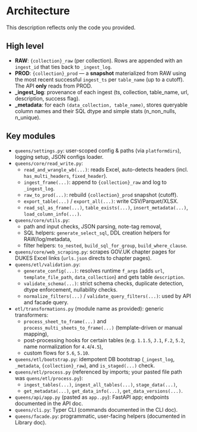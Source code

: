 # Architecture

This description reflects only the code you provided.

## High level
- **RAW**: `{collection}_raw` (per collection). Rows are appended with an `ingest_id` that ties back to `_ingest_log`.
- **PROD**: `{collection}_prod` — a **snapshot** materialized from RAW using the most recent successful `ingest_ts` per `table_name` (up to a cutoff). The API **only** reads from PROD.
- **_ingest_log**: provenance of each ingest (ts, collection, table_name, url, description, success flag).
- **_metadata**: for each `(data_collection, table_name)`, stores queryable column names and their SQL dtype and simple stats (n_non_nulls, n_unique).

## Key modules

- `queens/settings.py`: user-scoped config & paths (via `platformdirs`), logging setup, JSON configs loader.
- `queens/core/read_write.py`:
  - `read_and_wrangle_wb(...)`: reads Excel, auto-detects headers (incl. `has_multi_headers`, `fixed_header`).
  - `ingest_frame(...)`: append to `{collection}_raw` and log to `_ingest_log`.
  - `raw_to_prod(...)`: rebuild `{collection}_prod` snapshot (cutoff).
  - `export_table(...)` / `export_all(...)`: write CSV/Parquet/XLSX.
  - `read_sql_as_frame(...)`, `table_exists(...)`, `insert_metadata(...)`, `load_column_info(...)`.
- `queens/core/utils.py`:
  - path and input checks, JSON parsing, note-tag removal,
  - SQL helpers: `generate_select_sql`, DDL creation helpers for RAW/log/metadata,
  - filter helpers: `to_nested`, `build_sql_for_group`, `build_where_clause`.
- `queens/core/web_scraping.py`: scrapes GOV.UK chapter pages for DUKES Excel links (`urls.json` directs to chapter pages).
- `queens/etl/validation.py`:
  - `generate_config(...)`: resolves runtime `f_args` (adds `url`, `template_file_path`, `data_collection`) and gets table `description`.
  - `validate_schema(...)`: strict schema checks, duplicate detection, dtype enforcement, nullability checks.
  - `normalize_filters(...)` / `validate_query_filters(...)`: used by API and facade query.
- `etl/transformations.py` (module name as provided): generic transformers:
  - `process_sheet_to_frame(...)` and `process_multi_sheets_to_frame(...)` (template-driven or manual mapping),
  - post-processing hooks for certain tables (e.g. `1.1.5`, `J.1`, `F.2`, `5.2`, name normalization for `4.4`/`4.5`),
  - custom flows for `5.6`, `5.10`.
- `queens/etl/bootstrap.py`: idempotent DB bootstrap (`_ingest_log`, `_metadata`, `{collection}_raw`), and `is_staged(...)` check.
- `queens/etl/process.py` (referenced by imports; your pasted file path was `quens/etl/process.py`):
  - `ingest_tables(...)`, `ingest_all_tables(...)`, `stage_data(...)`,
  - `get_metadata(...)`, `get_data_info(...)`, `get_data_versions(...)`.
- `queens/api/app.py` (pasted as `app..py`): FastAPI app; endpoints documented in the API doc.
- `queens/cli.py`: Typer CLI (commands documented in the CLI doc).
- `queens/facade.py`: programmatic, user-facing helpers (documented in Library doc).

